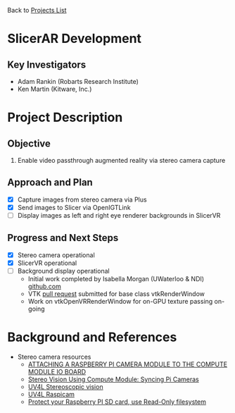 Back to [Projects List](../../README.md#ProjectsList)

# SlicerAR Development

## Key Investigators

- Adam Rankin (Robarts Research Institute)
- Ken Martin (Kitware, Inc.)

# Project Description

## Objective

1. Enable video passthrough augmented reality via stereo camera capture

## Approach and Plan

- [x] Capture images from stereo camera via Plus
- [x] Send images to Slicer via OpenIGTLink
- [ ] Display images as left and right eye renderer backgrounds in SlicerVR

## Progress and Next Steps

- [x] Stereo camera operational
- [x] SlicerVR operational
- [ ] Background display operational
  - Initial work completed by Isabella Morgan (UWaterloo & NDI) [github.com](https://github.com/imorgan1618/VTK/commit/0f9bf00fc6ca953007ca644057e6c8acd8194faf)
  - VTK [pull request](https://gitlab.kitware.com/vtk/vtk/merge_requests/3790#note_362817) submitted for base class vtkRenderWindow
  - Work on vtkOpenVRRenderWindow for on-GPU texture passing on-going

# Background and References
+ Stereo camera resources
  + [ATTACHING A RASPBERRY PI CAMERA MODULE TO THE COMPUTE MODULE IO BOARD](https://www.raspberrypi.org/documentation/hardware/computemodule/cmio-camera.md)
  + [Stereo Vision Using Compute Module: Syncing Pi Cameras](https://www.raspberrypi.org/forums/viewtopic.php?f=98&t=154314&sid=732f6438b6d83c6dc3c5525e62e81a54)
  + [UV4L Stereoscopic vision](https://www.linux-projects.org/uv4l/tutorials/stereoscopic-vision/)
  + [UV4L Raspicam](https://www.linux-projects.org/documentation/uv4l-raspicam/)
  + [Protect your Raspberry PI SD card, use Read-Only filesystem](http://hallard.me/raspberry-pi-read-only/)
